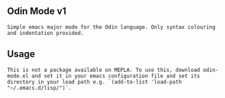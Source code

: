## Odin Mode v1
    Simple emacs major mode for the Odin language. Only syntax colouring and indentation provided.

## Usage
    This is not a package available on MEPLA. To use this, download odin-mode.el and set it in your emacs configuration file and set its directory in your load path e.g. `(add-to-list 'load-path "~/.emacs.d/lisp/")`.
